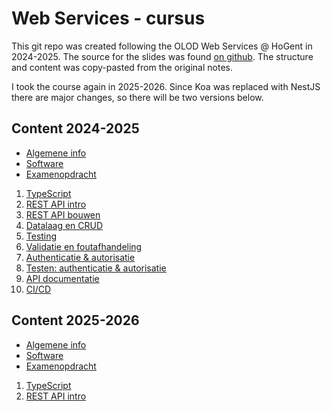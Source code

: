 # Web Services - cursus

This git repo was created following the OLOD Web Services @ HoGent in 2024-2025. The source for the slides was found [on github](https://hogent-frontendweb.github.io/webservices-cursus/#/). The structure and content was copy-pasted from the original notes.

I took the course again in 2025-2026. Since Koa was replaced with NestJS there are major changes, so there will be two versions below.

## Content 2024-2025

- [Algemene info](2024/01_algemene_info.md)
- [Software](2024/02_software.md)
- [Examenopdracht](2024/03_examenopdracht.md)

1. [TypeScript](2024/001_typescript.md)
2. [REST API intro](2024/002_rest_api_intro.md)
3. [REST API bouwen](2024/003_rest_api_bouwen.md)
4. [Datalaag en CRUD](2024/004_datalaag_en_crud.md)
5. [Testing](2024/005_testing.md)
6. [Validatie en foutafhandeling](2024/006_validatie_en_foutafhandeling.md)
7. [Authenticatie & autorisatie](2024/007_authenticatie_en_authorisatie.md)
8. [Testen: authenticatie & autorisatie](2024/008_testen_authenticatie_en_autorisatie.md)
9. [API documentatie](2024/009_api_documentatie.md)
10. [CI/CD](2024/010_ci_cd.md)

## Content 2025-2026

- [Algemene info](2025/01_algemene_info.md)
- [Software](2025/02_software.md)
- [Examenopdracht](2025/03_examenopdracht.md)

1. [TypeScript](2025/001_typescript.md)
2. [REST API intro](2025/002_rest_api_intro.md)
